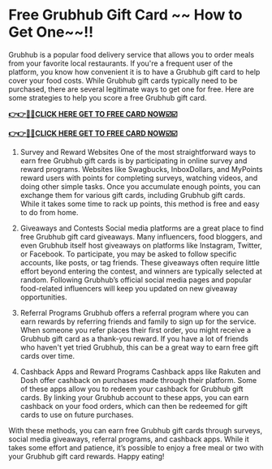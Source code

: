 # Free Grubhub Gift Card ~~ How to Get One~~!!

Grubhub is a popular food delivery service that allows you to order meals from your favorite local restaurants. If you're a frequent user of the platform, you know how convenient it is to have a Grubhub gift card to help cover your food costs. While Grubhub gift cards typically need to be purchased, there are several legitimate ways to get one for free. Here are some strategies to help you score a free Grubhub gift card.

[**👉👉🎯🎯CLICK HERE GET TO FREE CARD NOW☑️☑️**](https://free-gift-card.raj-solution.com/958f890)

[**👉👉🎯🎯CLICK HERE GET TO FREE CARD NOW☑️☑️**](https://free-gift-card.raj-solution.com/958f890)

1. Survey and Reward Websites
One of the most straightforward ways to earn free Grubhub gift cards is by participating in online survey and reward programs. Websites like Swagbucks, InboxDollars, and MyPoints reward users with points for completing surveys, watching videos, and doing other simple tasks. Once you accumulate enough points, you can exchange them for various gift cards, including Grubhub gift cards. While it takes some time to rack up points, this method is free and easy to do from home.

2. Giveaways and Contests
Social media platforms are a great place to find free Grubhub gift card giveaways. Many influencers, food bloggers, and even Grubhub itself host giveaways on platforms like Instagram, Twitter, or Facebook. To participate, you may be asked to follow specific accounts, like posts, or tag friends. These giveaways often require little effort beyond entering the contest, and winners are typically selected at random. Following Grubhub’s official social media pages and popular food-related influencers will keep you updated on new giveaway opportunities.

3. Referral Programs
Grubhub offers a referral program where you can earn rewards by referring friends and family to sign up for the service. When someone you refer places their first order, you might receive a Grubhub gift card as a thank-you reward. If you have a lot of friends who haven't yet tried Grubhub, this can be a great way to earn free gift cards over time.

4. Cashback Apps and Reward Programs
Cashback apps like Rakuten and Dosh offer cashback on purchases made through their platform. Some of these apps allow you to redeem your cashback for Grubhub gift cards. By linking your Grubhub account to these apps, you can earn cashback on your food orders, which can then be redeemed for gift cards to use on future purchases.

With these methods, you can earn free Grubhub gift cards through surveys, social media giveaways, referral programs, and cashback apps. While it takes some effort and patience, it’s possible to enjoy a free meal or two with your Grubhub gift card rewards. Happy eating!
